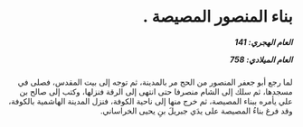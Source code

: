 <h1 dir="rtl">بناء المنصور المصيصة .</h1>

<h5 dir="rtl">العام الهجري:  141

العام الميلادي: 758

</h5>

<p dir="rtl">لما رجع أبو جعفر المنصور من الحج مر بالمدينة، ثم توجه إلى بيت المقدس، فصلى في مسجدها، ثم سلك إلى الشام منصرفا حتى انتهى إلى الرقة فنزلها، وكتب إلى صالح بن علي يأمره ببناء المصيصة، ثم خرج منها إلى ناحية الكوفة، فنزل المدينة الهاشمية بالكوفة، وقد فرغ بناءُ المصيصة على يدَي جبريلَ بنِ يحيى الخراساني.</p></br>
